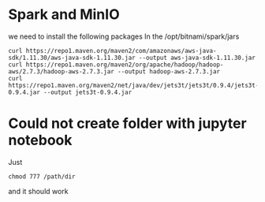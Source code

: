 # Spark and MinIO

we need to install the following packages In the /opt/bitnami/spark/jars

```
curl https://repo1.maven.org/maven2/com/amazonaws/aws-java-sdk/1.11.30/aws-java-sdk-1.11.30.jar --output aws-java-sdk-1.11.30.jar 
curl https://repo1.maven.org/maven2/org/apache/hadoop/hadoop-aws/2.7.3/hadoop-aws-2.7.3.jar --output hadoop-aws-2.7.3.jar
curl https://repo1.maven.org/maven2/net/java/dev/jets3t/jets3t/0.9.4/jets3t-0.9.4.jar --output jets3t-0.9.4.jar
```

# Could not create folder with jupyter notebook
Just
```
chmod 777 /path/dir
```
and it should work